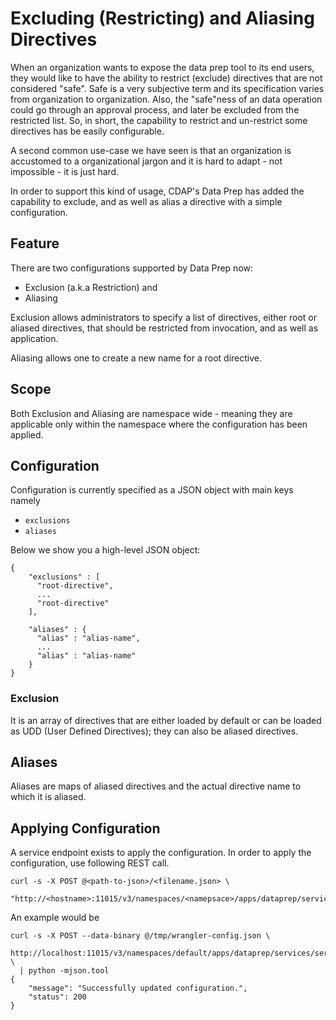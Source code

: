 # Excluding (Restricting) and Aliasing Directives

When an organization wants to expose the data prep tool to its end users,
they would like to have the ability to restrict (exclude) directives
that are not considered "safe". Safe is a very subjective term and its specification varies from
organization to organization. Also, the "safe"ness of an data operation
could go through an approval process, and later be excluded from the restricted
list. So, in short, the capability to restrict and un-restrict some directives has be
easily configurable.

A second common use-case we have seen is that an organization is accustomed
to a organizational jargon and it is hard to adapt - not impossible - it is
just hard.

In order to support this kind of usage, CDAP's Data Prep has added the
capability to exclude, and as well as alias a directive with a simple
configuration.

## Feature

There are two configurations supported by Data Prep now:

* Exclusion (a.k.a Restriction) and
* Aliasing

Exclusion allows administrators to specify a list of directives, either
root or aliased directives, that should be restricted from
invocation, and as well as application.

Aliasing allows one to create a new name for a root directive.

## Scope

Both Exclusion and Aliasing are namespace wide - meaning they are applicable
only within the namespace where the configuration has been applied.

## Configuration

Configuration is currently specified as a JSON object with main keys
namely

* `exclusions`
* `aliases`

Below we show you a high-level JSON object:

```
{
    "exclusions" : [
      "root-directive",
      ...
      "root-directive"
    ],

    "aliases" : {
      "alias" : "alias-name",
      ...
      "alias" : "alias-name"
    }
}
```

### Exclusion

It is an array of directives that are either loaded by default or can be
loaded as UDD (User Defined Directives); they can also be aliased directives.

## Aliases

Aliases are maps of aliased directives and the actual directive name to which it is aliased.

## Applying Configuration

A service endpoint exists to apply the configuration. In order to apply
the configuration, use following REST call.

```
curl -s -X POST @<path-to-json>/<filename.json> \
 "http://<hostname>:11015/v3/namespaces/<namepsace>/apps/dataprep/services/service/methods/config"
```

An example would be

```
curl -s -X POST --data-binary @/tmp/wrangler-config.json \
 http://localhost:11015/v3/namespaces/default/apps/dataprep/services/service/methods/config \
  | python -mjson.tool
{
    "message": "Successfully updated configuration.",
    "status": 200
}
```


